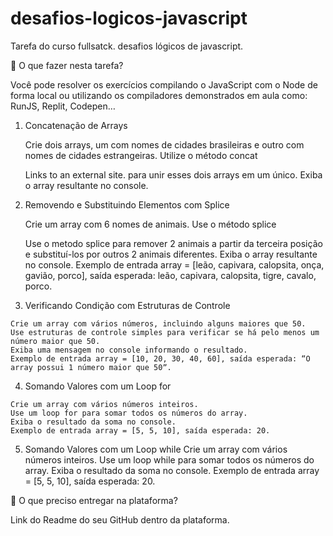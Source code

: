 # desafios-logicos-javascript
Tarefa do curso fullsatck. desafios lógicos de javascript.


🎯 O que fazer nesta tarefa?

Você pode resolver os exercícios compilando o JavaScript com o Node de forma local ou utilizando os compiladores demonstrados em aula como: RunJS, Replit, Codepen…

1. Concatenação de Arrays

    Crie dois arrays, um com nomes de cidades brasileiras e outro com nomes de cidades estrangeiras.
    Utilize o método concat 

    Links to an external site. para unir esses dois arrays em um único.
    Exiba o array resultante no console.

2.  Removendo e Substituindo Elementos com Splice

    Crie um array com 6 nomes de animais.
     Use o método splice 

    Use o metodo splice para remover 2 animais a partir da terceira posição e substituí-los por outros 2 animais diferentes.
     Exiba o array resultante no console.
    Exemplo de entrada array = [leão, capivara, calopsita, onça, gavião, porco], saída esperada: leão, capivara, calopsita, tigre, cavalo, porco.

3.   Verificando Condição com Estruturas de Controle

    Crie um array com vários números, incluindo alguns maiores que 50.
    Use estruturas de controle simples para verificar se há pelo menos um número maior que 50.
    Exiba uma mensagem no console informando o resultado.
    Exemplo de entrada array = [10, 20, 30, 40, 60], saída esperada: “O array possui 1 número maior que 50ˮ.

4.   Somando Valores com um Loop for

    Crie um array com vários números inteiros.
    Use um loop for para somar todos os números do array.
    Exiba o resultado da soma no console.
    Exemplo de entrada array = [5, 5, 10], saída esperada: 20.

5. Somando Valores com um Loop  while
    Crie um array com vários números inteiros.
    Use um loop while para somar todos os números do array.
    Exiba o resultado da soma no console.
    Exemplo de entrada array = [5, 5, 10], saída esperada: 20.

🎯 O que preciso entregar na plataforma?

Link do Readme do seu GitHub dentro da plataforma.
